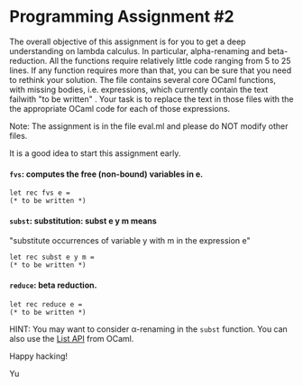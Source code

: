 # Programming Assignment #2


The overall objective of this assignment is for you to get a deep understanding on lambda calculus. In particular, alpha-renaming and beta-reduction. All the functions require relatively little code ranging from 5 to 25 lines. If any function requires more than that, you can be sure that you need to rethink your solution. The file contains several core OCaml functions, with missing bodies, i.e. expressions, which currently contain the text failwith "to be written" . Your task is to replace the text in those files with the the appropriate OCaml code for each of those expressions.

Note: The assignment is in the file eval.ml and please do NOT modify other files.

It is a good idea to start this assignment early.


#### `fvs`: computes the free (non-bound) variables in e.
```
let rec fvs e =
(* to be written *)
```

#### `subst`: substitution: subst e y m means 
"substitute occurrences of variable y with m in the expression e"
```
let rec subst e y m =
(* to be written *)
```


#### `reduce`: beta reduction.
```
let rec reduce e =
(* to be written *)
```

HINT: You may want to consider α-renaming in the `subst` function. You can also use the [List API](https://caml.inria.fr/pub/docs/manual-ocaml/libref/List.html) from OCaml.

Happy hacking!

Yu
